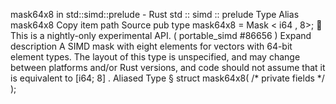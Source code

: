 mask64x8 in std::simd::prelude - Rust
std
::
simd
::
prelude
Type Alias
mask64x8
Copy item path
Source
pub type mask64x8 =
Mask
<
i64
, 8>;
🔬
This is a nightly-only experimental API. (
portable_simd
#86656
)
Expand description
A SIMD mask with eight elements for vectors with 64-bit element types.
The layout of this type is unspecified, and may change between platforms and/or Rust versions, and code should not assume that it is equivalent to
[i64; 8]
.
Aliased Type
§
struct mask64x8(
/* private fields */
);